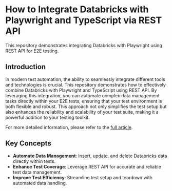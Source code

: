 # How to Integrate Databricks with Playwright and TypeScript via REST API

This repository demonstrates integrating Databricks with Playwright using REST API for E2E testing.

## Introduction

In modern test automation, the ability to seamlessly integrate different tools and technologies is crucial. This repository demonstrates how to effectively combine Databricks with Playwright and TypeScript using REST API. By leveraging this integration, you can automate complex data management tasks directly within your E2E tests, ensuring that your test environment is both flexible and robust. This approach not only simplifies the test setup but also enhances the reliability and scalability of your test suite, making it a powerful addition to your testing toolkit.

For more detailed information, please refer to the [full article](https://www.linkedin.com/pulse/how-integrate-databricks-playwright-typescript-via-rest-skvortsov-jkjcf/).


## Key Concepts

- **Automate Data Management**: Insert, update, and delete Databricks data directly within tests.
- **Enhance Test Coverage**: Leverage REST API for accurate and reliable test data management.
- **Improve Test Efficiency**: Streamline test setup and teardown with automated data handling.
